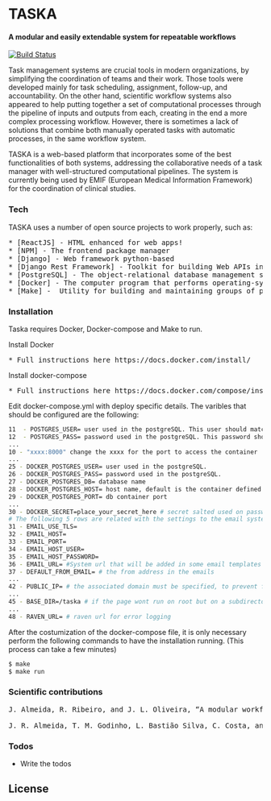 # TASKA
#### A modular and easily extendable system for repeatable workflows


[![Build Status](https://travis-ci.org/joemccann/dillinger.svg?branch=master)](https://github.com/bioinformatics-ua/taska/tree/master)

Task management systems are crucial tools in modern organizations, by simplifying the coordination of teams and their work. Those tools were developed mainly for task scheduling, assignment, follow-up, and accountability. On the other hand, scientific workflow systems also appeared to help putting together a set of computational processes through the pipeline of inputs and outputs from each, creating in the end a more complex processing workflow. However, there is sometimes a lack of solutions that combine both manually operated tasks with automatic processes, in the same workflow system.

TASKA is a web-based platform that incorporates some of the best functionalities of both systems, addressing the collaborative needs of a task manager with well-structured computational pipelines.
The system is currently being used by EMIF (European Medical Information Framework) for the coordination of clinical studies.


### Tech

TASKA uses a number of open source projects to work properly, such as:

<pre>
* [ReactJS] - HTML enhanced for web apps!
* [NPM] - The frontend package manager
* [Django] - Web framework python-based
* [Django Rest Framework] - Toolkit for building Web APIs in Django projects
* [PostgreSQL] - The object-relational database management system
* [Docker] - The computer program that performs operating-system-level virtualization
* [Make] -  Utility for building and maintaining groups of programs
</pre>

### Installation

Taska requires Docker, Docker-compose and Make to run.

Install Docker

<pre>
* Full instructions here https://docs.docker.com/install/
</pre>

Install docker-compose

<pre>
* Full instructions here https://docs.docker.com/compose/install/
</pre>

Edit docker-compose.yml with deploy specific details. The varibles that should be configured are the following:

```sh
11  - POSTGRES_USER= user used in the postgreSQL. This user should match wih the user used in row 23
12  - POSTGRES_PASS= password used in the postgreSQL. This password should match wih the user used in row 23
...
10 - "xxxx:8000" change the xxxx for the port to access the container
...      
25 - DOCKER_POSTGRES_USER= user used in the postgreSQL.
26 - DOCKER_POSTGRES_PASS= password used in the postgreSQL. 
27 - DOCKER_POSTGRES_DB= database name
28 - DOCKER_POSTGRES_HOST= host name, default is the container defined in the docker-compose file
29 - DOCKER_POSTGRES_PORT= db container port
...
30 - DOCKER_SECRET=place_your_secret_here # secret salted used on passwords
# The following 5 rows are related with the settings to the email system
31 - EMAIL_USE_TLS=
32 - EMAIL_HOST=
33 - EMAIL_PORT=
34 - EMAIL_HOST_USER=
35 - EMAIL_HOST_PASSWORD=
36 - EMAIL_URL= #System url that will be added in some email templates
37 - DEFAULT_FROM_EMAIL= # the from address in the emails
...
42 - PUBLIC_IP= # the associated domain must be specified, to prevent fake HTTP Host headers
...
45 - BASE_DIR=/taska # if the page wont run on root but on a subdirectory instead it must be specified here
...
48 - RAVEN_URL= # raven url for error logging
```
 
After the costumization of the docker-compose file, it is only necessary perform the following commands to have the installation running. (This process can take a few minutes)

```sh
$ make
$ make run
```

### Scientific contributions

<pre>
J. Almeida, R. Ribeiro, and J. L. Oliveira, “A modular workflow management framework”, in Proceedings of the 11th International Conference on Health Informatics (HealthInf 2018), 2018.

J. R. Almeida, T. M. Godinho, L. Bastião Silva, C. Costa, and J. L. Oliveira, “Services orchestration and workflow management in distributed medical imaging environments”, in Computer-Based Medical Systems (CBMS), 2018 IEEE 31th International Symposium on, IEEE, 2018.
</pre>

### Todos

 - Write the todos

License
----
